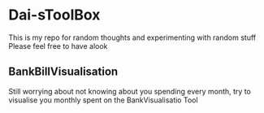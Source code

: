 # Dai-sToolBox
This is my repo for random thoughts and experimenting with random stuff
Please feel free to have alook
## BankBillVisualisation
Still worrying about not knowing about you spending every month, try to visualise you monthly spent on the BankVisualisatio Tool
